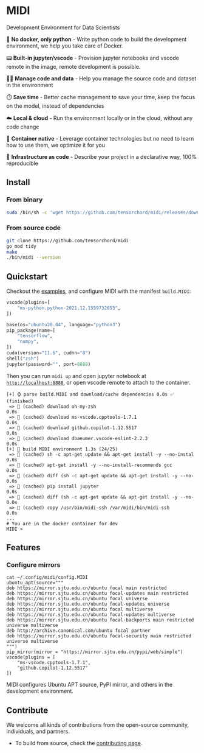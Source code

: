 # MIDI

Development Environment for Data Scientists

:snake:  **No docker, only python** - Write python code to build the development environment, we help you take care of Docker.

:pager: **Built-in jupyter/vscode** - Provision jupyter notebooks and vscode remote in the image, remote development is possible.

:man_technologist: **Manage code and data** - Help you manage the source code and dataset in the environment

:stopwatch: **Save time** - Better cache management to save your time, keep the focus on the model, instead of dependencies

☁️ **Local & cloud** - Run the environment locally or in the cloud, without any code change

:whale: **Container native** - Leverage container technologies but no need to learn how to use them, we optimize it for you

🤟  **Infrastructure as code** - Describe your project in a declarative way, 100% reproducible

## Install

### From binary

```bash
sudo /bin/sh -c 'wget https://github.com/tensorchord/midi/releases/download/0.0.1-alpha.3/midi_0.0.1-alpha.3_Linux_x86_64 -O /usr/local/bin/midi && chmod +x /usr/local/bin/midi && /usr/local/bin/midi bootstrap'
```

### From source code

```bash
git clone https://github.com/tensorchord/midi
go mod tidy
make
./bin/midi --version
```

## Quickstart

Checkout the [examples](./examples/mnist), and configure MIDI with the manifest `build.MIDI`:

```python
vscode(plugins=[
    "ms-python.python-2021.12.1559732655",
])

base(os="ubuntu20.04", language="python3")
pip_package(name=[
    "tensorflow",
    "numpy",
])
cuda(version="11.6", cudnn="8")
shell("zsh")
jupyter(password="", port=8888)
```

Then you can run `midi up` and open jupyter notebook at [`http://localhost:8888`](http://localhost:8888), or open vscode remote to attach to the container.

```
[+] ⌚ parse build.MIDI and download/cache dependencies 0.0s ✅ (finished)     
 => 💽 (cached) download oh-my-zsh                                          0.0s                                                                              
 => 💽 (cached) download ms-vscode.cpptools-1.7.1                           0.0s                                                                              
 => 💽 (cached) download github.copilot-1.12.5517                           0.0s                                                                              
 => 💽 (cached) download dbaeumer.vscode-eslint-2.2.3                       0.0s                                                                              
[+] 🐋 build MIDI environment 1.3s (24/25)                                     
 => 💽 (cached) sh -c apt-get update && apt-get install -y --no-instal     0.0s
 => 💽 (cached) apt-get install -y --no-install-recommends gcc             0.0s
 => 💽 (cached) diff (sh -c apt-get update && apt-get install -y --no-     0.0s
 => 💽 (cached) pip install jupyter                                        0.0s
 => 💽 (cached) diff (sh -c apt-get update && apt-get install -y --no-     0.0s
 => 💽 (cached) copy /usr/bin/midi-ssh /var/midi/bin/midi-ssh              0.0s
...
# You are in the docker container for dev
MIDI > 
```

## Features

### Configure mirrors

```
cat ~/.config/midi/config.MIDI
ubuntu_apt(source="""
deb https://mirror.sjtu.edu.cn/ubuntu focal main restricted
deb https://mirror.sjtu.edu.cn/ubuntu focal-updates main restricted
deb https://mirror.sjtu.edu.cn/ubuntu focal universe
deb https://mirror.sjtu.edu.cn/ubuntu focal-updates universe
deb https://mirror.sjtu.edu.cn/ubuntu focal multiverse
deb https://mirror.sjtu.edu.cn/ubuntu focal-updates multiverse
deb https://mirror.sjtu.edu.cn/ubuntu focal-backports main restricted universe multiverse
deb http://archive.canonical.com/ubuntu focal partner
deb https://mirror.sjtu.edu.cn/ubuntu focal-security main restricted universe multiverse
""")
pip_mirror(mirror = "https://mirror.sjtu.edu.cn/pypi/web/simple")
vscode(plugins = [
    "ms-vscode.cpptools-1.7.1",
    "github.copilot-1.12.5517"
])
```

MIDI configures Ubuntu APT source, PyPI mirror, and others in the development environment.

## Contribute

We welcome all kinds of contributions from the open-source community, individuals, and partners.

- To build from source, check the [contributing page](./CONTRIBUTING.md).
